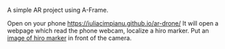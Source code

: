 A simple AR project using A-Frame.

Open on your phone https://iuliacimpianu.github.io/ar-drone/
It will open a webpage which read the phone webcam, localize a hiro marker.
Put an [image of hiro marker](https://jeromeetienne.github.io/AR.js/data/images/HIRO.jpg) in front of the camera. 
